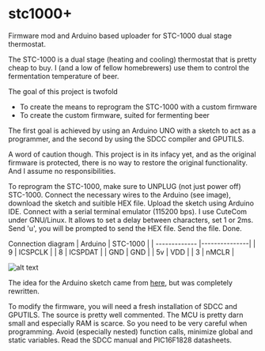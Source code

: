 stc1000+
========

Firmware mod and Arduino based uploader for STC-1000 dual stage thermostat.

The STC-1000 is a dual stage (heating and cooling) thermostat that is pretty cheap to buy. I (and a low of fellow homebrewers) use them to control the fermentation temperature of beer.

The goal of this project is twofold
 * To create the means to reprogram the STC-1000 with a custom firmware
 * To create the custom firmware, suited for fermenting beer

The first goal is achieved by using an Arduino UNO with a sketch to act as a programmer, and the second by using the SDCC compiler and GPUTILS. 

A word of caution though. This project is in its infacy yet, and as the original firmware is protected, there is no way to restore the original functionality. And I assume no responsibilities.

To reprogram the STC-1000, make sure to UNPLUG (not just power off) STC-1000. Connect the necessary wires to the Arduino (see image),  download the sketch and suitible HEX file. Upload the sketch using Arduino IDE. Connect with a serial terminal emulator (115200 bps). I use CuteCom under GNU/Linux. It allows to set a delay between characters, set 1 or 2ms. Send 'u', you will be prompted to send the HEX file. Send the file. Done.

Connection diagram
| Arduino       | STC-1000      |
| ------------- |---------------|
| 9             | ICSPCLK       |
| 8             | ICSPDAT       |
| GND           | GND           |
| 5v            | VDD           |
| 3             | nMCLR         |


![alt text](https://raw.github.com/matsstaff/stc1000p/master/stc1000_ICSP.jpg "STC-1000 connection header")

The idea for the Arduino sketch came from [here](http://forum.arduino.cc/index.php?topic=92929.0), but was completely rewritten.

To modify the firmware, you will need a fresh installation of SDCC and GPUTILS. The source is pretty well commented. The MCU is pretty darn small and especially RAM is scarce. So you need to be very careful when programming. Avoid (especially nested) function calls, minimize global and static variables. Read the SDCC manual and PIC16F1828 datasheets. 


